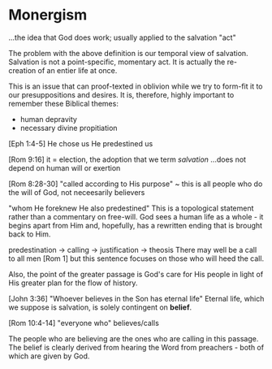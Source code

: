# Monergism
...the idea that God does work; usually applied to the salvation "act"

The problem with the above definition is our temporal view of salvation.
Salvation is not a point-specific, momentary act.
It is actually the re-creation of an entier life at once.


This is an issue that can proof-texted in oblivion while we try to form-fit it to our presuppositions and desires.
It is, therefore, highly important to remember these Biblical themes:
- human depravity
- necessary divine propitiation


[Eph 1:4-5]
He chose us
He predestined us


[Rom 9:16]
it = election, the adoption that we term _salvation_
...does not depend on human will or exertion


[Rom 8:28-30]
"called according to His purpose" ~ this is all people who do the will of God, not neceesarily believers

"whom He foreknew He also predestined"
This is a topological statement rather than a commentary on free-will.
God sees a human life as a whole - it begins apart from Him and, hopefully, has a rewritten ending that is brought back to Him.

predestination -> calling -> justification -> theosis
There may well be a call to all men [Rom 1] but this sentence focuses on those who will heed the call.

Also, the point of the greater passage is God's care for His people in light of His greater plan for the flow of history.


[John 3:36]
"Whoever believes in the Son has eternal life"
Eternal life, which we suppose is salvation, is solely contingent on **belief**.


[Rom 10:4-14]
"everyone who" believes/calls

The people who are believing are the ones who are calling in this passage.
The belief is clearly derived from hearing the Word from preachers - both of which are given by God.
